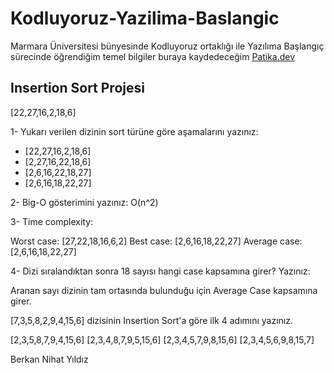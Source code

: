 # Kodluyoruz-Yazilima-Baslangic
Marmara Üniversitesi bünyesinde Kodluyoruz ortaklığı ile Yazılıma Başlangıç sürecinde öğrendiğim temel bilgiler buraya kaydedeceğim
[Patika.dev](https://www.patika.dev/tr)

## Insertion Sort Projesi

[22,27,16,2,18,6]

1- Yukarı verilen dizinin sort türüne göre aşamalarını yazınız:

* [22,27,16,2,18,6]
* [2,27,16,22,18,6]
* [2,6,16,22,18,27]
* [2,6,16,18,22,27]

2- Big-O gösterimini yazınız: O(n^2)

3- Time complexity:

Worst case: [27,22,18,16,6,2]
Best case: [2,6,16,18,22,27]
Average case: [2,6,16,18,22,27]

4- Dizi sıralandıktan sonra 18 sayısı hangi case kapsamına girer? Yazınız:

Aranan sayı dizinin tam ortasında bulunduğu için Average Case kapsamına girer.

[7,3,5,8,2,9,4,15,6] dizisinin Insertion Sort'a göre ilk 4 adımını yazınız.

[2,3,5,8,7,9,4,15,6]
[2,3,4,8,7,9,5,15,6]
[2,3,4,5,7,9,8,15,6]
[2,3,4,5,6,9,8,15,7]


Berkan Nihat Yıldız
